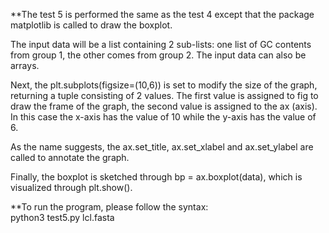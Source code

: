 **The test 5 is performed the same as the test 4 except that the package matplotlib is called to draw the boxplot. <br />

The input data will be a list containing 2 sub-lists: one list of GC contents from group 1, the other comes from group 2. The input data can also be arrays. <br />

Next, the plt.subplots(figsize=(10,6)) is set to modify the size of the graph, returning a tuple consisting of 2 values. The first value is assigned to fig to draw the frame of the graph, the second value is assigned to the ax (axis). In this case the x-axis has the value of 10 while the y-axis has the value of 6. <br />

As the name suggests, the ax.set_title, ax.set_xlabel and ax.set_ylabel are called to annotate the graph. <br />

Finally, the boxplot is sketched through bp = ax.boxplot(data), which is visualized through plt.show(). <br /> 

**To run the program, please follow the syntax: <br />
python3 test5.py lcl.fasta
